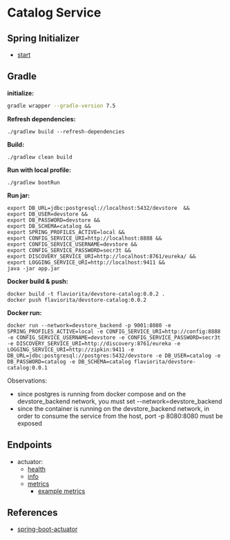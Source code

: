 # Catalog Service

## Spring Initializer

- [start](https://start.spring.io/#!type=gradle-project&language=java&platformVersion=3.2.6&packaging=jar&jvmVersion=17&groupId=cloud.crosstraining.devstore&artifactId=catalog&name=catalog&description=Demo%20project%20for%20Spring%20Boot&packageName=cloud.crosstraining.devstore.catalog&dependencies=data-jpa,actuator,lombok,data-rest,cloud-config-client,postgresql,prometheus,webflux,cloud-eureka,flyway,zipkin)

## Gradle

**initialize:**

```bash
gradle wrapper --gradle-version 7.5
```

**Refresh dependencies:**

```shell
./gradlew build --refresh-dependencies
```

**Build:**

```shell
./gradlew clean build
```

**Run with local profile:**

```shell
./gradlew bootRun 
```

**Run jar:**

```shell
export DB_URL=jdbc:postgresql://localhost:5432/devstore  &&
export DB_USER=devstore &&
export DB_PASSWORD=devstore &&
export DB_SCHEMA=catalog &&
export SPRING_PROFILES_ACTIVE=local &&
export CONFIG_SERVICE_URI=http://localhost:8888 &&
export CONFIG_SERVICE_USERNAME=devstore &&
export CONFIG_SERVICE_PASSWORD=secr3t &&
export DISCOVERY_SERVICE_URI=http://localhost:8761/eureka/ &&
export LOGGING_SERVICE_URI=http://localhost:9411 &&
java -jar app.jar
```

**Docker build & push:**

```shell
docker build -t flaviorita/devstore-catalog:0.0.2 .
docker push flaviorita/devstore-catalog:0.0.2
```

**Docker run:**

```shell
docker run --network=devstore_backend -p 9001:8080 -e SPRING_PROFILES_ACTIVE=local -e CONFIG_SERVICE_URI=http://config:8888 -e CONFIG_SERVICE_USERNAME=devstore -e CONFIG_SERVICE_PASSWORD=secr3t -e DISCOVERY_SERVICE_URI=http://discovery:8761/eureka -e LOGGING_SERVICE_URI=http://zipkin:9411 -e DB_URL=jdbc:postgresql://postgres:5432/devstore -e DB_USER=catalog -e DB_PASSWORD=catalog -e DB_SCHEMA=catalog flaviorita/devstore-catalog:0.0.1
```

Observations:

- since postgres is running from docker compose and on the devstore_backend network, you must set --network=devstore_backend
- since the container is running on the devstore_backend network, in order to consume the service from the host, port -p 8080:8080 must be exposed

## Endpoints

- actuator:
  - [health](http://localhost:9001/health)
  - [info](http://localhost:9001/info)
  - [metrics](http://localhost:9001/metrics)
    - [example metrics](http://localhost:9001/actuator/metrics?names=http.server.requests,http.server.requests,jvm.memory.used,process.cpu.usage,system.cpu.usage)

## References

- [spring-boot-actuator](https://medium.com/@abhishekranjandev/spring-boot-actuator-in-depth-analysis-and-code-samples-710b3852dee9)
